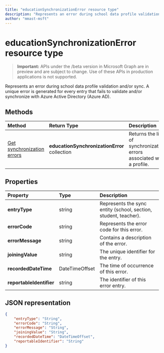 ```yaml
---
title: "educationSynchronizationError resource type"
description: "Represents an error during school data profile validation and/or sync. A unique error is generated for every entry that fails to validate and/or synchronize with Azure Active Directory (Azure AD)."author: "mmast-msft"
---
```


# educationSynchronizationError resource type

> **Important:** APIs under the /beta version in Microsoft Graph are in preview and are subject to change. Use of these APIs in production applications is not supported.

Represents an error during school data profile validation and/or sync. A unique error is generated for every entry that fails to validate and/or synchronize with Azure Active Directory (Azure AD).

## Methods

| Method | Return Type | Description |
|:-|:-|:-|
| [Get synchronization errors](../api/educationsynchronizationerrors-get.md) | **educationSynchronizationError** collection| Returns the list of synchronization errors associated with a profile. |

## Properties

| Property | Type | Description |
|:-|:-|:-|
| **entryType** | string |  Represents the sync entity (school, section, student, teacher).       |
| **errorCode** | string |  Represents the error code for this error.         |
| **errorMessage** | string |  Contains a description of the error.        |
| **joiningValue** | string |  The unique identifier for the entry.         |
| **recordedDateTime** | DateTimeOffset | The time of occurrence of this error.         |
| **reportableIdentifier** | string | The identifier of this error entry.       |

## JSON representation
<!-- {
  "blockType": "resource",
  "optionalProperties": [

  ],
  "@odata.type": "#microsoft.graph.educationSynchronizationError"
}-->

```json
{
    "entryType": "String",
    "errorCode": "String",
    "errorMessage": "String",
    "joiningValue": "String",
    "recordedDateTime": "DateTimeOffset",
    "reportableIdentifier": "String"
}
```
